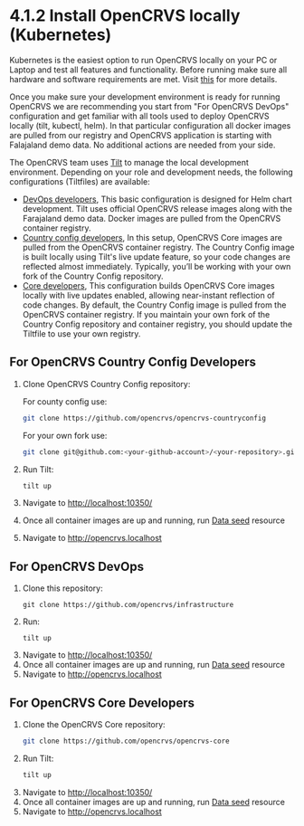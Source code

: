# 4.1.2 Install OpenCRVS locally (Kubernetes)

Kubernetes is the easiest option to run OpenCRVS locally on your PC or Laptop and test all features and functionality.
Before running make sure all hardware and software requirements are met. Visit [this](3.1.1-install-the-required-dependencies.md) for more details.

Once you make sure your development environment is ready for running OpenCRVS we are recommending you start from "For OpenCRVS DevOps" configuration and get familiar with all tools used to deploy OpenCRVS locally (tilt, kubectl, helm). In that particular configuration all docker images are pulled from our registry and OpenCRVS application is starting with Falajaland demo data. No additional actions are needed from your side.


The OpenCRVS team uses [Tilt](https://tilt.dev/) to manage the local development environment. Depending on your role and development needs, the following configurations (Tiltfiles) are available:

- [DevOps developers](#for-opencrvs-devops), This basic configuration is designed for Helm chart development. Tilt uses official OpenCRVS release images along with the Farajaland demo data. Docker images are pulled from the OpenCRVS container registry.
- [Country config developers](#for-opencrvs-country-config-developers), In this setup, OpenCRVS Core images are pulled from the OpenCRVS container registry. The Country Config image is built locally using Tilt's live update feature, so your code changes are reflected almost immediately. Typically, you’ll be working with your own fork of the Country Config repository.
- [Core developers](#for-opencrvs-core-developers), This configuration builds OpenCRVS Core images locally with live updates enabled, allowing near-instant reflection of code changes. By default, the Country Config image is pulled from the OpenCRVS container registry. If you maintain your own fork of the Country Config repository and container registry, you should update the Tiltfile to use your own registry.


## For OpenCRVS Country Config Developers

1. Clone OpenCRVS Country Config repository:
    
    For county config use:
    ```bash
    git clone https://github.com/opencrvs/opencrvs-countryconfig
    ```
    For your own fork use:
    ```bash
    git clone git@github.com:<your-github-account>/<your-repository>.git
    ```
2. Run Tilt:
    ```bash
    tilt up
    ```
3. Navigate to [http://localhost:10350/](http://localhost:10350/)
4. Once all container images are up and running, run [Data seed](#initial-data-seeding-with-tilt) resource
5. Navigate to http://opencrvs.localhost


## For OpenCRVS DevOps

1. Clone this repository:
   ```
   git clone https://github.com/opencrvs/infrastructure
   ```
2. Run:
   ```
   tilt up
   ```
3. Navigate to [http://localhost:10350/](http://localhost:10350/)
4. Once all container images are up and running, run [Data seed](#initial-data-seeding-with-tilt) resource
5. Navigate to http://opencrvs.localhost


## For OpenCRVS Core Developers

1. Clone the OpenCRVS Core repository:
    ```bash
    git clone https://github.com/opencrvs/opencrvs-core
    ```
2. Run Tilt:
    ```bash
    tilt up
    ```
3. Navigate to [http://localhost:10350/](http://localhost:10350/)
4. Once all container images are up and running, run [Data seed](#initial-data-seeding-with-tilt) resource
5. Navigate to http://opencrvs.localhost
